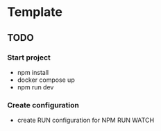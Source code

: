 # Template
## TODO

### Start project
- npm install
- docker compose up
- npm run dev

### Create configuration
- create RUN configuration for NPM RUN WATCH

